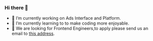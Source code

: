 ### Hi there 👋
- 🔭 I’m currently working on Ads Interface and Platform.
- 🌱 I’m currently learning to to make coding more enjoyable.
- 💬 We are looking for Frontend Engineers,to apply please send us an email to <a href="Mailto:yangjin.im@bytedance.com">this address</a>.
<!--
**niexias/niexias** is a ✨ _special_ ✨ repository because its `README.md` (this file) appears on your GitHub profile.

Here are some ideas to get you started:

- 🔭 I’m currently working on ...
- 🌱 I’m currently learning ...
- 👯 I’m looking to collaborate on ...
- 🤔 I’m looking for help with ...
- 💬 Ask me about ...
- 📫 How to reach me: ...
- 😄 Pronouns: ...
- ⚡ Fun fact: ...
-->
